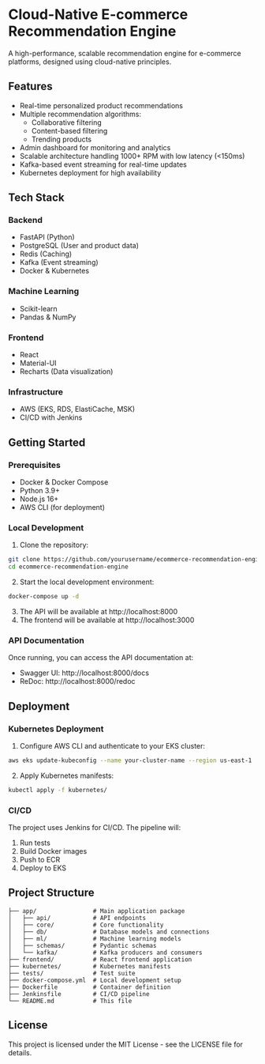 # Cloud-Native E-commerce Recommendation Engine

A high-performance, scalable recommendation engine for e-commerce platforms, designed using cloud-native principles.

## Features

- Real-time personalized product recommendations
- Multiple recommendation algorithms:
  - Collaborative filtering
  - Content-based filtering
  - Trending products
- Admin dashboard for monitoring and analytics
- Scalable architecture handling 1000+ RPM with low latency (<150ms)
- Kafka-based event streaming for real-time updates
- Kubernetes deployment for high availability

## Tech Stack

### Backend
- FastAPI (Python)
- PostgreSQL (User and product data)
- Redis (Caching)
- Kafka (Event streaming)
- Docker & Kubernetes

### Machine Learning
- Scikit-learn
- Pandas & NumPy

### Frontend
- React
- Material-UI
- Recharts (Data visualization)

### Infrastructure
- AWS (EKS, RDS, ElastiCache, MSK)
- CI/CD with Jenkins

## Getting Started

### Prerequisites
- Docker & Docker Compose
- Python 3.9+
- Node.js 16+
- AWS CLI (for deployment)

### Local Development

1. Clone the repository:
```bash
git clone https://github.com/yourusername/ecommerce-recommendation-engine.git
cd ecommerce-recommendation-engine
```

2. Start the local development environment:
```bash
docker-compose up -d
```

3. The API will be available at http://localhost:8000
4. The frontend will be available at http://localhost:3000

### API Documentation

Once running, you can access the API documentation at:
- Swagger UI: http://localhost:8000/docs
- ReDoc: http://localhost:8000/redoc

## Deployment

### Kubernetes Deployment

1. Configure AWS CLI and authenticate to your EKS cluster:
```bash
aws eks update-kubeconfig --name your-cluster-name --region us-east-1
```

2. Apply Kubernetes manifests:
```bash
kubectl apply -f kubernetes/
```

### CI/CD

The project uses Jenkins for CI/CD. The pipeline will:
1. Run tests
2. Build Docker images
3. Push to ECR
4. Deploy to EKS

## Project Structure

```
├── app/                # Main application package
│   ├── api/            # API endpoints
│   ├── core/           # Core functionality
│   ├── db/             # Database models and connections
│   ├── ml/             # Machine learning models
│   ├── schemas/        # Pydantic schemas
│   └── kafka/          # Kafka producers and consumers
├── frontend/           # React frontend application
├── kubernetes/         # Kubernetes manifests
├── tests/              # Test suite
├── docker-compose.yml  # Local development setup
├── Dockerfile          # Container definition
├── Jenkinsfile         # CI/CD pipeline
└── README.md           # This file
```

## License

This project is licensed under the MIT License - see the LICENSE file for details.